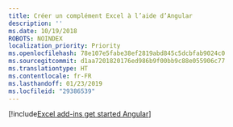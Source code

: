 ```yaml
---
title: Créer un complément Excel à l’aide d’Angular
description: ''
ms.date: 10/19/2018
ROBOTS: NOINDEX
localization_priority: Priority
ms.openlocfilehash: 78e107e5fabe38ef2819abd845c5dcbfab9024c0
ms.sourcegitcommit: d1aa7201820176ed986b9f00bb9c88e055906c77
ms.translationtype: HT
ms.contentlocale: fr-FR
ms.lasthandoff: 01/23/2019
ms.locfileid: "29386539"
---
```

[!include[Excel add-ins get started Angular](../includes/file-get-started-excel-angular.md)]
